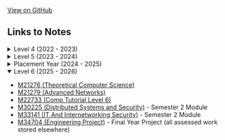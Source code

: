 <!-- # Thomas Boxall's BSc Computer Science notes -->
[View on GitHub](https://github.com/ThomasBoxall/uni-notes)

## Links to Notes
<details>
<summary>Level 4 (2022 - 2023)</summary>

* [M22731 (Comp Tutorial Level 4)](01-L4/M22731-compTutorialLevel4/M22731.pdf)
* [M30220 (Core Computing Concepts)](01-L4/M30220-coreComputingConcepts/M30220.pdf)
  * [Item II: Discovery Log](01-L4/M30220-coreComputingConcepts/00-discovery-log-web/main.pdf)
  * [Item II: Web Cheatsheet](01-L4/M30220-coreComputingConcepts/00-webCheatsheet/webCheatsheet.pdf)
  * [Item III: Security Cheatsheet](01-L4/M30220-coreComputingConcepts/00-securityCheatsheet/securityCheatsheet.pdf)
  * [Item IV: Key Concepts of Usability (KCU) Cheatsheet](01-L4/M30220-coreComputingConcepts/00-kcuCheatsheet/kcuCheatsheet.pdf)
* [M30231 (Networks)](01-L4/M30231-networks/M30231.pdf)
  * [Networks TB2 Exam Cheatsheet](01-L4/M30231-networks/00-networksCheatsheet/networksCheatsheet.pdf)
* [M30232 (Database Systems Development)](01-L4/M30232-databaseSystemsDevelopment/M30232.pdf)
  * [SQL Cheatsheet](01-L4/M30232-databaseSystemsDevelopment/00-sqlCheatsheet/sqlCheatsheet.pdf)
  * [Theory Cheatsheet](01-L4/M30232-databaseSystemsDevelopment/00-theoryCheatsheet/dsdTheoryCheatsheet.pdf)
* [M30299 (Programming)](01-L4/M30299-programming/M30299.pdf)
  * [Dart Cheatsheet](01-L4/M30299-programming/00-dartCheatsheet/dartCheatsheet.pdf)
* M30943 (Architecture and Operating Systems)
  * [Computing](01-L4/M30943-architectureAndOperatingSystems/Computing/M30943.pdf)
  * [Maths](01-L4/M30943-architectureAndOperatingSystems/Maths/M30943-maths.pdf)
</details>

<details>
<summary>Level 5 (2023 - 2024)</summary>

* [M21270 (Data Structures and Algorithms)](01-L5/M21270-DSALG/M21270-DSALG.pdf)
* [M21274 (Discrete Maths and Functional Programming)](01-L5/M21274-DMAFP/M21274-DMAFP.pdf)
* [M22732 (Comp Tutorial Level 5)](01-L5/M22732-CTUT5/M22732-CTUT5.pdf)
* [M30233 (Operating Systems and Internetworking)](01-L5/M30233-OSINT/M30233-OSINT.pdf)
* [M30235 (Programming Applications and Programming Languages)](01-L5/M30235-PAAPL/M30235-PAAPL.pdf)
* [M30239 (Ethical Hacking)](01-L5/M30239-EHACK/M30239-EHACK.pdf)
* [M30819 (Software Engineering Theory and Practice)](01-L5/M30819-SETAP/M30819-SETAP.pdf)
</details>

<details>
<summary>Placement Year (2024 - 2025)</summary>

I am undertaking a Year in Industry placement for the academic year 2024 - 2025. So there won't be any notes here for Level 6 modules, yet. 

All my uni work from my placement year is either assessed work, so will be stored in other repositories, or are Google Docs (ew, I know) so won't be stored in this repo.

My Level 6 modules will begin in the Autumn of 2025.

</details>

<details open>
<summary>Level 6 (2025 - 2026)</summary>

* [M21276 (Theoretical Computer Science)](01-L6/m21276-theoc/m21276-theoc.pdf)
* [M21279 (Advanced Networks)](01-L6/m21279-adnet/m21279-adnet.pdf)
* [M22733 (Comp Tutorial Level 6)](01-L6/m22733-ctut6/m22733-ctut6.pdf)
* [M30225 (Distributed Systems and Security)](01-L6/m30225-dssec/m30225-dssec.pdf) - Semester 2 Module
* [M33141 (IT And Internetworking Security)](01-L6/m33141-itins/m33141-itins.pdf) - Semester 2 Module
* [M34704 (Engineering Project)](01-L6/m34704-proje/m34704-proje.pdf) - Final Year Project (all assessed work stored elsewhere)
</details>